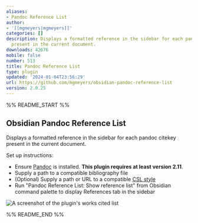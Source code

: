 ```yaml
---
aliases:
- Pandoc Reference List
author:
- '[[mgmeyers|mgmeyers]]'
categories: []
description: Displays a formatted reference in the sidebar for each pandoc citekey
  present in the current document.
downloads: 42676
mobile: false
number: 513
title: Pandoc Reference List
type: plugin
updated: '2024-01-04T23:56:29'
url: https://github.com/mgmeyers/obsidian-pandoc-reference-list
version: 2.0.25
---
```


%% README_START %%

## Obsidian Pandoc Reference List

Displays a formatted reference in the sidebar for each pandoc citekey present in the current document.

Set up instructions:
- Ensure [Pandoc](https://pandoc.org/) is installed. **This plugin requires at least version 2.11**.
- Supply a path to a compatible bibliography file
- (Optional) Supply a path or URL to a compatible [CSL style](https://citationstyles.org/)
- Run "Pandoc Reference List: Show reference list" from Obsidian command palette to display References tab in the sidebar

<img src="https://raw.githubusercontent.com/mgmeyers/obsidian-pandoc-reference-list/main/Screen%20Shot.png" alt="A screenshot of the plugin's works cited list">


%% README_END %%